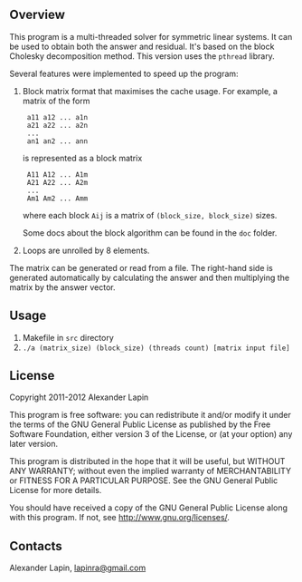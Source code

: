 Overview
--------

This program is a multi-threaded solver for symmetric linear systems. It can
be used to obtain both the answer and residual. It's based on the block
Cholesky decomposition method. This version uses the `pthread` library.

Several features were implemented to speed up the program:

1. Block matrix format that maximises the cache usage. For example, a matrix
   of the form

        a11 a12 ... a1n
        a21 a22 ... a2n
        ...
        an1 an2 ... ann

    is represented as a block matrix

        A11 A12 ... A1m
        A21 A22 ... A2m
        ...
        Am1 Am2 ... Amm

    where each block `Aij` is a matrix of `(block_size, block_size)` sizes.

    Some docs about the block algorithm can be found in the `doc` folder.

2. Loops are unrolled by 8 elements.

The matrix can be generated or read from a file. The right-hand side is
generated automatically by calculating the answer and then multiplying the
matrix by the answer vector.

Usage
-----

1. Makefile in `src` directory
2. `./a (matrix_size) (block_size) (threads count) [matrix input file]`

License
-------

Copyright 2011-2012 Alexander Lapin

This program is free software: you can redistribute it and/or modify
it under the terms of the GNU General Public License as published by
the Free Software Foundation, either version 3 of the License, or
(at your option) any later version.

This program is distributed in the hope that it will be useful,
but WITHOUT ANY WARRANTY; without even the implied warranty of
MERCHANTABILITY or FITNESS FOR A PARTICULAR PURPOSE.  See the
GNU General Public License for more details.

You should have received a copy of the GNU General Public License
along with this program.  If not, see <http://www.gnu.org/licenses/>.

Contacts
--------
Alexander Lapin, <lapinra@gmail.com>

